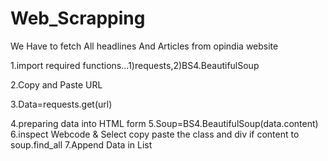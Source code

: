 # Web_Scrapping

We Have to fetch All headlines And Articles from opindia website

1.import required functions...1)requests,2)BS4.BeautifulSoup

2.Copy and Paste URL

3.Data=requests.get(url)

4.preparing data into HTML form
5.Soup=BS4.BeautifulSoup(data.content)
6.inspect Webcode & Select copy paste the class and div if content to soup.find_all
7.Append Data in List
